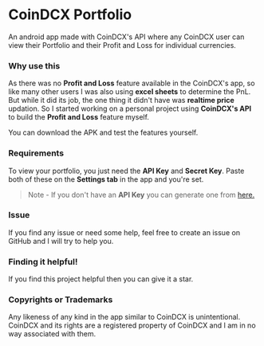 # CoinDCX Portfolio
An android app made with CoinDCX's API where any CoinDCX user can view their Portfolio and their Profit and Loss for individual currencies.

### Why use this
As there was no **Profit and Loss** feature available in the CoinDCX's app, so like many other users I was
also using **excel sheets** to determine the PnL. But while it did its job, the one thing it didn't have was **realtime price** updation.
So I started working on a personal project using **CoinDCX's API** to build the **Profit and Loss** feature myself.

You can download the APK and test the features yourself.

### Requirements
To view your portfolio, you just need the **API Key** and **Secret Key**. Paste both of these on the **Settings tab** in the app and you're set.

>Note - If you don't have an **API Key** you can generate one from [here.](https://coindcx.com/api-dashboard)

### Issue
If you find any issue or need some help, feel free to create an issue on GitHub and I will try to help you.

### Finding it helpful!
If you find this project helpful then you can give it a star.

### Copyrights or Trademarks
Any likeness of any kind in the app similar to CoinDCX is unintentional.
CoinDCX and its rights are a registered property of CoinDCX and I am in no way associated with them.
